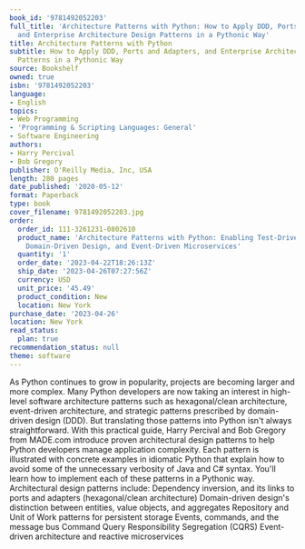 ```yaml
---
book_id: '9781492052203'
full_title: 'Architecture Patterns with Python: How to Apply DDD, Ports and Adapters,
  and Enterprise Architecture Design Patterns in a Pythonic Way'
title: Architecture Patterns with Python
subtitle: How to Apply DDD, Ports and Adapters, and Enterprise Architecture Design
  Patterns in a Pythonic Way
source: Bookshelf
owned: true
isbn: '9781492052203'
language:
- English
topics:
- Web Programming
- 'Programming & Scripting Languages: General'
- Software Engineering
authors:
- Harry Percival
- Bob Gregory
publisher: O'Reilly Media, Inc, USA
length: 280 pages
date_published: '2020-05-12'
format: Paperback
type: book
cover_filename: 9781492052203.jpg
order:
  order_id: 111-3261231-0802610
  product_name: 'Architecture Patterns with Python: Enabling Test-Driven Development,
    Domain-Driven Design, and Event-Driven Microservices'
  quantity: '1'
  order_date: '2023-04-22T18:26:13Z'
  ship_date: '2023-04-26T07:27:56Z'
  currency: USD
  unit_price: '45.49'
  product_condition: New
  location: New York
purchase_date: '2023-04-26'
location: New York
read_status:
  plan: true
recommendation_status: null
theme: software
---
```

As Python continues to grow in popularity, projects are becoming larger and more complex. Many Python developers are now taking an interest in high-level software architecture patterns such as hexagonal/clean architecture, event-driven architecture, and strategic patterns prescribed by domain-driven design (DDD). But translating those patterns into Python isn't always straightforward.
With this practical guide, Harry Percival and Bob Gregory from MADE.com introduce proven architectural design patterns to help Python developers manage application complexity. Each pattern is illustrated with concrete examples in idiomatic Python that explain how to avoid some of the unnecessary verbosity of Java and C# syntax. You'll learn how to implement each of these patterns in a Pythonic way.
Architectural design patterns include:
Dependency inversion, and its links to ports and adapters (hexagonal/clean architecture)
Domain-driven design's distinction between entities, value objects, and aggregates
Repository and Unit of Work patterns for persistent storage
Events, commands, and the message bus
Command Query Responsibility Segregation (CQRS)
Event-driven architecture and reactive microservices
